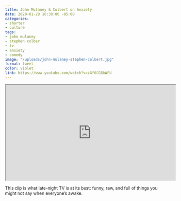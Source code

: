 ```yaml
---
title: John Mulaney & Colbert on Anxiety
date: 2020-01-28 10:38:00 -05:00
categories:
- shorter
- culture
tags:
- john mulaney
- stephen colber
- tv
- anxiety
- comedy
image: "/uploads/john-mulaney-stephen-colbert.jpg"
format: tweet
color: violet
link: https://www.youtube.com/watch?v=zGf6CGBbWFU
---
```


<iframe width="560" height="315" src="https://www.youtube.com/embed/zGf6CGBbWFU"  allow="accelerometer; autoplay; encrypted-media; gyroscope; picture-in-picture" allowfullscreen></iframe>

This clip is what late-night TV is at its best: funny, raw, and full of things you might not say when everyone’s awake.